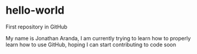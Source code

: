 # hello-world
First repository in GitHub

My name is Jonathan Aranda, I am currently trying to learn how to properly learn how to use GitHub, hoping I can start contributing to code soon
